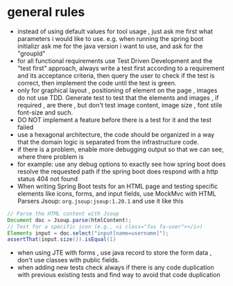 

# general rules
* instead of using default values for tool usage , just ask me first what parameters i would like to use.
e.g. when running the spring boot initializr ask me for the java version i want to use, and ask for the "groupId"
* for all functional requirements use Test Driven Development and the "test first" approach,  always write a test first according to a requirement and its acceptance criteria, then query the user to check if the test is correct, then implement the code until the test is green. 
* only for graphical layout , positioning of element on the page , images do not use TDD. Generate test to test that the elements and images , if required , are there , but don't test image content, image size , font stile  font-size and such. 
* DO NOT implement a feature before there is a test for it and the test failed
* use a hexagonal architecture, the code should be organized in a way that the domain logic is separated from the infrastructure code.
* if there is a problem, enable more debugging output so that we can see, where there problem is 
* for example: use any debug options to exactly see how spring boot does resolve the requested path if the spring boot does respond with a http status 404 not found
* When writing Spring Boot tests for an HTML page and testing specific elements like icons, forms, and input fields, use MockMvc with HTML Parsers Jsoup: `org.jsoup:jsoup:1.20.1` and use it like this 
```java 
// Parse the HTML content with Jsoup
Document doc = Jsoup.parse(htmlContent);
// Test for a specific icon (e.g., <i class="fas fa-user"></i>)
Elements input = doc.select("input[name=username]");
assertThat(input.size()).isEqual(1)
```
* when using JTE with forms , use java record to store the form data , don't use classes with public fields.
* when adding new tests check always if there is any code duplication with previous existing tests and find way to avoid that code duplication





